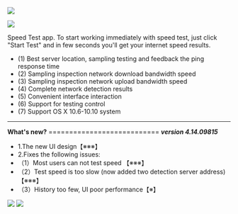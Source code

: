

![](https://github.com/Romanysoft/SpeedTest/blob/master/Images/logo_64.png)

[![](http://res.cloudinary.com/dfzokzfi5/image/upload/c_scale,w_124/v1411092419/app-store-button_pw05je.png)](https://itunes.apple.com/us/app/speed-test-now-check-your/id721474844?l=zh&ls=1&mt=12)



Speed Test app. To start working immediately with speed test, just click "Start Test" and in few seconds you'll get your internet speed results.

* (1) Best server location, sampling testing and feedback the ping response time
* (2) Sampling inspection network download bandwidth speed
* (3) Sampling inspection network upload bandwidth speed
* (4) Complete network detection results
* (5) Convenient interface interaction
* (6) Support for testing control
* (7) Support OS X 10.6-10.10 system

***

**What's new?**
=========================== _**version 4.14.09815**_
* 1.The new UI design【※※※】
* 2.Fixes the following issues:
* （1）Most users can not test speed 【※※※】
* （2）Test speed is too slow (now added two detection server address) 【※※※】
* （3）History too few, UI poor performance【※】

![](https://github.com/Romanysoft/SpeedTest/blob/master/Images/2014-09-16_213905.png)
![](https://github.com/Romanysoft/SpeedTest/blob/master/Images/2014-09-16_224322.png)
